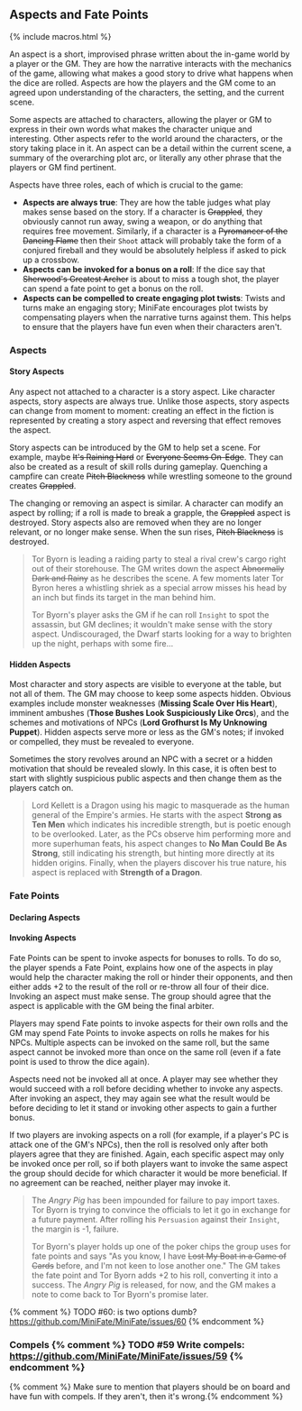---
---
## Aspects and Fate Points

{% include macros.html %}

An aspect is a short, improvised phrase written about the in-game world by a
player or the GM. They are how the narrative interacts with the mechanics of
the game, allowing what makes a good story to drive what happens when the dice
are rolled. Aspects are how the players and the GM come to an agreed upon
understanding of the characters, the setting, and the current scene.

Some aspects are attached to characters, allowing the player or GM to
express in their own words what makes the character unique and interesting.
Other aspects refer to the world around the characters, or the story taking
place in it. An aspect can be a detail within the current scene, a summary of
the overarching plot arc, or literally any other phrase that the players or GM
find pertinent.

Aspects have three roles, each of which is crucial to the game:

- **Aspects are always true**: They are how the table judges what play makes
  sense based on the story. If a character is ~~Grappled~~, they obviously
  cannot run away, swing a weapon, or do anything that requires free movement.
  Similarly, if a character is a ~~Pyromancer of the Dancing Flame~~ then
  their `Shoot` attack will probably take the form of a conjured fireball and
  they would be absolutely helpless if asked to pick up a crossbow.
- **Aspects can be invoked for a bonus on a roll**: If the dice say that
  ~~Sherwood's Greatest Archer~~ is about to miss a tough shot, the
  player can spend a fate point to get a bonus on the roll.
- **Aspects can be compelled to create engaging plot twists**: Twists and
  turns make an engaging story; MiniFate encourages plot twists by
  compensating players when the narrative turns against them. This helps to
  ensure that the players have fun even when their characters aren't.

### Aspects

#### Story Aspects

Any aspect not attached to a character is a story aspect. Like character
aspects, story aspects are always true. Unlike those aspects, story aspects
can change from moment to moment: creating an effect in the fiction is
represented by creating a story aspect and reversing that effect removes the
aspect.

Story aspects can be introduced by the GM to help set a scene. For example,
maybe ~~It's Raining Hard~~ or ~~Everyone Seems On-Edge~~. They can also be
created as a result of skill rolls during gameplay. Quenching a campfire can
create ~~Pitch Blackness~~ while wrestling someone to the ground creates
~~Grappled~~.

The changing or removing an aspect is similar. A character can modify an
aspect by rolling; if a roll is made to break a grapple, the ~~Grappled~~
aspect is destroyed. Story aspects also are removed when they are no longer
relevant, or no longer make sense. When the sun rises, ~~Pitch Blackness~~ is
destroyed.

> Tor Byorn is leading a raiding party to steal a rival crew's cargo right out
> of their storehouse. The GM writes down the aspect ~~Abnormally Dark and
> Rainy~~ as he describes the scene. A few moments later Tor Byron heres a
> whistling shriek as a special arrow misses his head by an inch but finds its
> target in the man behind him.
> 
> Tor Byorn's player asks the GM if he can roll `Insight` to spot the
> assassin, but GM declines; it wouldn't make sense with the story aspect.
> Undiscouraged, the Dwarf starts looking for a way to brighten up the night,
> perhaps with some fire...

#### Hidden Aspects

Most character and story aspects are visible to everyone at the table, but not
all of them. The GM may choose to keep some aspects hidden.  Obvious examples
include monster weaknesses (**Missing Scale Over His Heart**), imminent
ambushes (**Those Bushes Look Suspiciously Like Orcs**), and the schemes and
motivations of NPCs (**Lord Grofhurst Is My Unknowing Puppet**). Hidden
aspects serve more or less as the GM's notes; if invoked or compelled, they
must be revealed to everyone.

Sometimes the story revolves around an NPC with a secret or a hidden
motivation that should be revealed slowly. In this case, it is often best to
start with slightly suspicious public aspects and then change them as the
players catch on.

> Lord Kellett is a Dragon using his magic to masquerade as the human general
> of the Empire's armies. He starts with the aspect **Strong as Ten Men**
> which indicates his incredible strength, but is poetic enough to be
> overlooked.  Later, as the PCs observe him performing more and more
> superhuman feats, his aspect changes to **No Man Could Be As Strong**, still
> indicating his strength, but hinting more directly at its hidden origins.
> Finally, when the players discover his true nature, his aspect is replaced
> with **Strength of a Dragon**.

### Fate Points

#### Declaring Aspects

#### Invoking Aspects

Fate Points can be spent to invoke aspects for bonuses to rolls. To do so, the
player spends a Fate Point, explains how one of the aspects in play would help
the character making the roll or hinder their opponents, and then either adds
+2 to the result of the roll or re-throw all four of their dice. Invoking an
aspect must make sense. The group should agree that the aspect is applicable
with the GM being the final arbiter.

Players may spend Fate points to invoke aspects for their own rolls and the GM
may spend Fate Points to invoke aspects on rolls he makes for his NPCs.
Multiple aspects can be invoked on the same roll, but the same aspect cannot
be invoked more than once on the same roll (even if a fate point is used to
throw the dice again). 

Aspects need not be invoked all at once. A player may see whether they would
succeed with a roll before deciding whether to invoke any aspects. After
invoking an aspect, they may again see what the result would be before
deciding to let it stand or invoking other aspects to gain a further bonus.

If two players are invoking aspects on a roll (for example, if a player's PC
is attack one of the GM's NPCs), then the roll is resolved only after both
players agree that they are finished. Again, each specific aspect may only be
invoked once per roll, so if both players want to invoke the same aspect the
group should decide for which character it would be more beneficial. If no
agreement can be reached, neither player may invoke it.

> The _Angry Pig_ has been impounded for failure to pay import taxes. Tor
> Byorn is trying to convince the officials to let it go in exchange for a
> future payment. After rolling his `Persuasion` against their `Insight`,
> the margin is -1, failure.
>
> Tor Byorn's player holds up one of the poker chips the group uses for fate
> points and says "As you know, I have ~~Lost My Boat in a Game of Cards~~
> before, and I'm not keen to lose another one." The GM takes the fate point
> and Tor Byorn adds +2 to his roll, converting it into a success. The _Angry
> Pig_ is released, for now, and the GM makes a note to come back to Tor
> Byorn's promise later.

{% comment %} TODO #60: is two options dumb? https://github.com/MiniFate/MiniFate/issues/60 {% endcomment %}

### Compels {% comment %} TODO #59 Write compels: https://github.com/MiniFate/MiniFate/issues/59 {% endcomment %}

{% comment %} Make sure to mention that players should be on board and have
fun with compels. If they aren't, then it's wrong.{% endcomment %}
